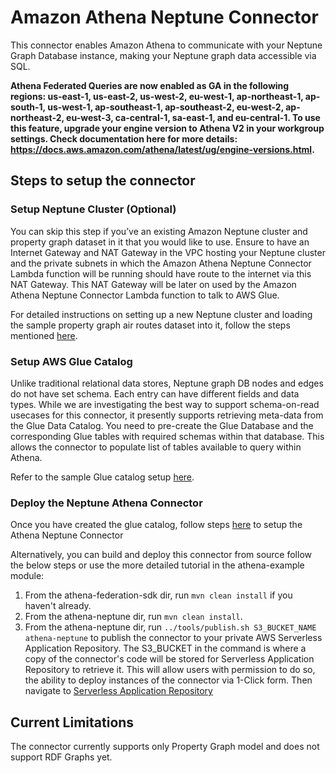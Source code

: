 # Amazon Athena Neptune Connector

This connector enables Amazon Athena to communicate with your Neptune Graph Database instance, making your Neptune graph data accessible via SQL.

**Athena Federated Queries are now enabled as GA in the following regions: us-east-1, us-east-2, us-west-2, eu-west-1, ap-northeast-1, ap-south-1, us-west-1, ap-southeast-1, ap-southeast-2, eu-west-2, ap-northeast-2, eu-west-3, ca-central-1, sa-east-1, and eu-central-1. To use this feature, upgrade your engine version to Athena V2 in your workgroup settings. Check documentation here for more details: https://docs.aws.amazon.com/athena/latest/ug/engine-versions.html.**

## Steps to setup the connector

### Setup Neptune Cluster (Optional)
You can skip this step if you’ve an existing Amazon Neptune cluster and property graph dataset in it that you would like to use. Ensure to have an Internet Gateway and NAT Gateway in the VPC hosting your Neptune cluster and the private subnets in which the Amazon Athena Neptune Connector Lambda function will be running should have route to the internet via this NAT Gateway. This NAT Gateway will be later on used by the Amazon Athena Neptune Connector Lambda function to talk to AWS Glue.

For detailed instructions on setting up a new Neptune cluster and loading the sample property graph air routes dataset into it, follow the steps mentioned [here](./docs/neptune-cluster-setup).
### Setup AWS Glue Catalog

Unlike traditional relational data stores, Neptune graph DB nodes and edges do not have set schema. Each entry can have different fields and data types. While we are investigating the best way to support schema-on-read usecases for this connector, it presently supports retrieving meta-data from the Glue Data Catalog. You need to pre-create the Glue Database and the corresponding Glue tables with required schemas within that database. This allows the connector to populate list of tables available to query within Athena. 

Refer to the sample Glue catalog setup [here](./docs/aws-glue-sample-scripts).

### Deploy the Neptune Athena Connector

Once you have created the glue catalog, follow steps [here](./docs/neptune-connector-setup) to setup the Athena Neptune Connector

Alternatively, you can build and deploy this connector from source follow the below steps or use the more detailed tutorial in the athena-example module:

1. From the athena-federation-sdk dir, run `mvn clean install` if you haven't already.
2. From the athena-neptune dir, run `mvn clean install`.
3. From the athena-neptune dir, run  `../tools/publish.sh S3_BUCKET_NAME athena-neptune` to publish the connector to your private AWS Serverless Application Repository. The S3_BUCKET in the command is where a copy of the connector's code will be stored for Serverless Application Repository to retrieve it. This will allow users with permission to do so, the ability to deploy instances of the connector via 1-Click form. Then navigate to [Serverless Application Repository](https://aws.amazon.com/serverless/serverlessrepo)

## Current Limitations

The connector currently supports only Property Graph model and does not support RDF Graphs yet. 


